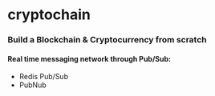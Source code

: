 # cryptochain

### Build a Blockchain & Cryptocurrency from scratch

#### Real time messaging network through Pub/Sub:

- Redis Pub/Sub
- PubNub
